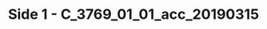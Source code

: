 ---
layout: item
title: Side 1 - C_3769_01_01_acc_20190315
manifest_name: side-1-c_3769_01_01_acc_20190315
---